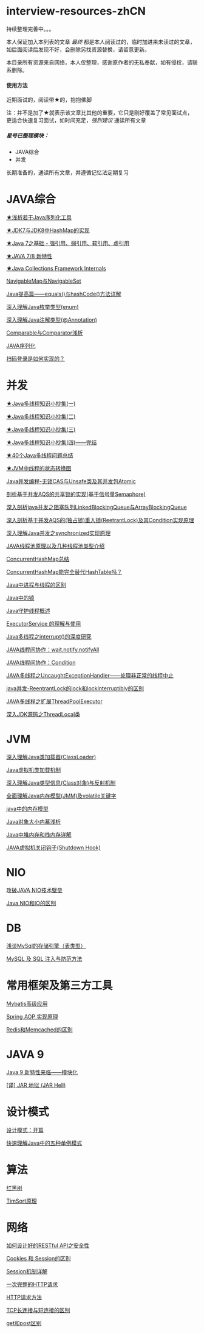 # interview-resources-zhCN
持续整理完善中。。。

本人保证加入本列表的文章 *最终* 都是本人阅读过的，临时加进来未读过的文章，如后面阅读后发现不好，会删除另找资源替换，请留意更新。

本目录所有资源来自网络，本人仅整理，感谢原作者的无私奉献，如有侵权，请联系删除。

#### 使用方法

近期面试的，阅读带★的，抱抱佛脚

注：并不是加了★就表示该文章比其他的重要，它只是刚好覆盖了常见面试点，更适合快速复习面试，如时间充足，*强烈建议* 通读所有文章

##### 星号已整理模块：
* JAVA综合
* 并发

长期准备的，通读所有文章，并遵循记忆法定期复习

# JAVA综合
[★浅析若干Java序列化工具](http://blog.csdn.net/u013256816/article/details/50721421)

[★JDK7与JDK8中HashMap的实现](https://my.oschina.net/hosee/blog/618953)

[★Java 7之基础 - 强引用、弱引用、软引用、虚引用](http://blog.csdn.net/mazhimazh/article/details/19752475)

[★JAVA 7/8 新特性](http://www.cnblogs.com/jiangxiulian/p/7418305.html)

[★Java Collections Framework Internals](https://github.com/CarpenterLee/JCFInternals/blob/master/markdown/0-Introduction.md)

[NavigableMap与NavigableSet](http://blog.sina.com.cn/s/blog_8a99ddf20101d2fp.html)

[Java提高篇——equals()与hashCode()方法详解](http://www.cnblogs.com/Qian123/p/5703507.html)

[深入理解Java枚举类型(enum)](http://blog.csdn.net/javazejian/article/details/71333103)

[深入理解Java注解类型(@Annotation)](http://blog.csdn.net/javazejian/article/details/71860633)

[Comparable与Comparator浅析](http://blog.csdn.net/u013256816/article/details/50899416)

[JAVA序列化](http://blog.csdn.net/u013256816/article/details/50474678)

[扫码登录是如何实现的？](https://www.jianshu.com/p/7f072ac61763)

# 并发
[★Java多线程知识小抄集(一)](http://blog.csdn.net/u013256816/article/details/51325246#t6)

[★Java多线程知识小抄集(二)](http://blog.csdn.net/u013256816/article/details/51325309)

[★Java多线程知识小抄集(三)](http://blog.csdn.net/u013256816/article/details/51363643)

[★Java多线程知识小抄集(四)——完结](http://blog.csdn.net/u013256816/article/details/51524861)

[★40个Java多线程问题总结](http://www.cnblogs.com/xrq730/p/5060921.html)

[★JVM中线程的状态转换图](http://blog.csdn.net/hxpjava1/article/details/55255181)

[Java并发编程-无锁CAS与Unsafe类及其并发包Atomic](http://blog.csdn.net/javazejian/article/details/72772470)

[剖析基于并发AQS的共享锁的实现(基于信号量Semaphore)](http://blog.csdn.net/javazejian/article/details/76167357)

[深入剖析java并发之阻塞队列LinkedBlockingQueue与ArrayBlockingQueue](http://blog.csdn.net/javazejian/article/details/77410889)

[深入剖析基于并发AQS的(独占锁)重入锁(ReetrantLock)及其Condition实现原理](http://blog.csdn.net/javazejian/article/details/75043422)

[深入理解Java并发之synchronized实现原理](http://blog.csdn.net/javazejian/article/details/72828483)

[JAVA线程池原理以及几种线程池类型介绍](http://xtu-xiaoxin.iteye.com/blog/647580)

[ConcurrentHashMap总结](https://my.oschina.net/hosee/blog/675884)

[ConcurrentHashMap能完全替代HashTable吗？](https://my.oschina.net/hosee/blog/675423)

[Java中进程与线程的区别](http://blog.csdn.net/wu371894545/article/details/56035400)

[Java中的锁](http://blog.csdn.net/u013256816/article/details/51204385)

[Java守护线程概述](http://blog.csdn.net/u013256816/article/details/50392298)

[ExecutorService 的理解与使用](http://blog.csdn.net/bairrfhoinn/article/details/16848785)

[Java多线程之interrupt()的深度研究](https://www.cnblogs.com/carmanloneliness/p/3516405.html)

[JAVA线程间协作：wait.notify.notifyAll](http://blog.csdn.net/u013256816/article/details/50440123)

[JAVA线程间协作：Condition](http://blog.csdn.net/u013256816/article/details/50445241)

[JAVA多线程之UncaughtExceptionHandler——处理非正常的线程中止](http://blog.csdn.net/u013256816/article/details/50417822)

[java并发-ReentrantLock的lock和lockInterruptibly的区别](http://blog.csdn.net/wojiushiwo945you/article/details/42387091)

[JAVA多线程之扩展ThreadPoolExecutor](http://blog.csdn.net/u013256816/article/details/50403962)

[深入JDK源码之ThreadLocal类](https://my.oschina.net/xianggao/blog/392440?fromerr=CLZtT4xC)

# JVM
[深入理解Java类加载器(ClassLoader)](http://blog.csdn.net/javazejian/article/details/73413292)

[Java虚拟机类加载机制](http://blog.csdn.net/u013256816/article/details/50829596)

[深入理解Java类型信息(Class对象)与反射机制](http://blog.csdn.net/javazejian/article/details/70768369)

[全面理解Java内存模型(JMM)及volatile关键字](http://blog.csdn.net/javazejian/article/details/72772461)

[java中的内存模型](http://www.cnblogs.com/_popc/p/6096517.html)

[Java对象大小内幕浅析](http://blog.csdn.net/u013256816/article/details/51008443)

[Java中堆内存和栈内存详解](http://www.cnblogs.com/whgw/archive/2011/09/29/2194997.html)

[JAVA虚拟机关闭钩子(Shutdown Hook)](http://blog.csdn.net/u013256816/article/details/50394923)

# NIO
[攻破JAVA NIO技术壁垒](http://blog.csdn.net/u013256816/article/details/51457215)

[Java NIO和IO的区别](http://www.jb51.net/article/50621.htm)

# DB
[浅谈MySql的存储引擎（表类型）](http://www.cnblogs.com/lina1006/archive/2011/04/29/2032894.html)

[MySQL 及 SQL 注入与防范方法](http://www.jb51.net/article/87948.htm)

# 常用框架及第三方工具
[Mybatis高级应用](http://blog.csdn.net/zouqingfang/article/details/44782999)

[Spring AOP 实现原理](http://blog.csdn.net/moreevan/article/details/11977115/)

[Redis和Memcached的区别](http://blog.csdn.net/u013256816/article/details/51146314)

# JAVA 9
[Java 9 新特性来临——模块化](https://www.jianshu.com/p/053a5ca89bbb)

[[译] JAR 地狱 (JAR Hell)](https://toutiao.io/posts/452124/app_preview)

# 设计模式
[设计模式：开篇](http://blog.csdn.net/u013256816/article/details/50966823#t0)

[快速理解Java中的五种单例模式](http://www.cnblogs.com/hupp/p/4487521.html)

# 算法
[红黑树](http://my.oschina.net/hosee/blog/618828)

[TimSort原理](https://baike.baidu.com/item/TimSort/10279720?fr=aladdin)

# 网络
[如何设计好的RESTful API之安全性](http://blog.csdn.net/ywk253100/article/details/25654101)

[Cookies 和 Session的区别](http://blog.csdn.net/axin66ok/article/details/6175522)

[Session机制详解](http://justsee.iteye.com/blog/1570652)

[一次完整的HTTP请求](https://www.jianshu.com/p/136a48b6c3fa)

[HTTP请求方法](http://www.runoob.com/http/http-methods.html)

[TCP长连接与短连接的区别](https://www.cnblogs.com/liuyong/archive/2011/07/01/2095487.html)

[get和post区别](https://www.zhihu.com/question/28586791)













